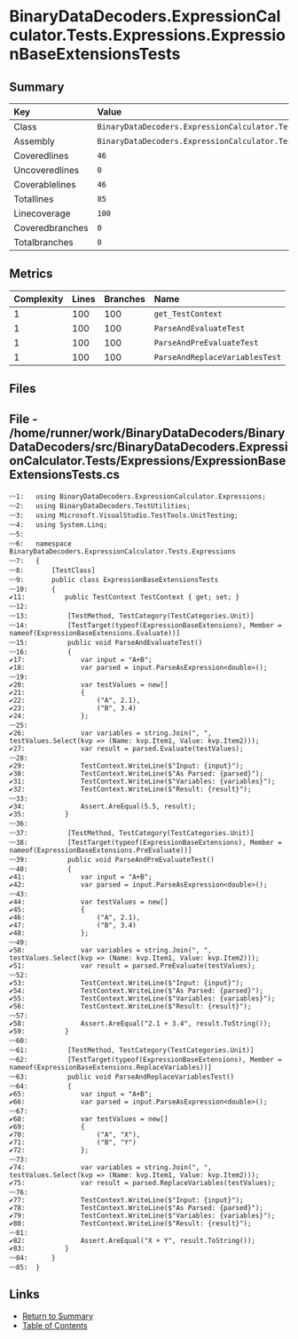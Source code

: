 ﻿# BinaryDataDecoders.ExpressionCalculator.Tests.Expressions.ExpressionBaseExtensionsTests

## Summary

| Key             | Value                                                                                     |
| :-------------- | :---------------------------------------------------------------------------------------- |
| Class           | `BinaryDataDecoders.ExpressionCalculator.Tests.Expressions.ExpressionBaseExtensionsTests` |
| Assembly        | `BinaryDataDecoders.ExpressionCalculator.Tests`                                           |
| Coveredlines    | `46`                                                                                      |
| Uncoveredlines  | `0`                                                                                       |
| Coverablelines  | `46`                                                                                      |
| Totallines      | `85`                                                                                      |
| Linecoverage    | `100`                                                                                     |
| Coveredbranches | `0`                                                                                       |
| Totalbranches   | `0`                                                                                       |

## Metrics

| Complexity | Lines | Branches | Name                           |
| :--------- | :---- | :------- | :----------------------------- |
| 1          | 100   | 100      | `get_TestContext`              |
| 1          | 100   | 100      | `ParseAndEvaluateTest`         |
| 1          | 100   | 100      | `ParseAndPreEvaluateTest`      |
| 1          | 100   | 100      | `ParseAndReplaceVariablesTest` |

## Files

## File - /home/runner/work/BinaryDataDecoders/BinaryDataDecoders/src/BinaryDataDecoders.ExpressionCalculator.Tests/Expressions/ExpressionBaseExtensionsTests.cs

```CSharp
〰1:   using BinaryDataDecoders.ExpressionCalculator.Expressions;
〰2:   using BinaryDataDecoders.TestUtilities;
〰3:   using Microsoft.VisualStudio.TestTools.UnitTesting;
〰4:   using System.Linq;
〰5:   
〰6:   namespace BinaryDataDecoders.ExpressionCalculator.Tests.Expressions
〰7:   {
〰8:       [TestClass]
〰9:       public class ExpressionBaseExtensionsTests
〰10:      {
✔11:          public TestContext TestContext { get; set; }
〰12:  
〰13:          [TestMethod, TestCategory(TestCategories.Unit)]
〰14:          [TestTarget(typeof(ExpressionBaseExtensions), Member = nameof(ExpressionBaseExtensions.Evaluate))]
〰15:          public void ParseAndEvaluateTest()
〰16:          {
✔17:              var input = "A+B";
✔18:              var parsed = input.ParseAsExpression<double>();
〰19:  
✔20:              var testValues = new[]
✔21:              {
✔22:                  ("A", 2.1),
✔23:                  ("B", 3.4)
✔24:              };
〰25:  
✔26:              var variables = string.Join(", ", testValues.Select(kvp => (Name: kvp.Item1, Value: kvp.Item2)));
✔27:              var result = parsed.Evaluate(testValues);
〰28:  
✔29:              TestContext.WriteLine($"Input: {input}");
✔30:              TestContext.WriteLine($"As Parsed: {parsed}");
✔31:              TestContext.WriteLine($"Variables: {variables}");
✔32:              TestContext.WriteLine($"Result: {result}");
〰33:  
✔34:              Assert.AreEqual(5.5, result);
✔35:          }
〰36:  
〰37:          [TestMethod, TestCategory(TestCategories.Unit)]
〰38:          [TestTarget(typeof(ExpressionBaseExtensions), Member = nameof(ExpressionBaseExtensions.PreEvaluate))]
〰39:          public void ParseAndPreEvaluateTest()
〰40:          {
✔41:              var input = "A+B";
✔42:              var parsed = input.ParseAsExpression<double>();
〰43:  
✔44:              var testValues = new[]
✔45:              {
✔46:                  ("A", 2.1),
✔47:                  ("B", 3.4)
✔48:              };
〰49:  
✔50:              var variables = string.Join(", ", testValues.Select(kvp => (Name: kvp.Item1, Value: kvp.Item2)));
✔51:              var result = parsed.PreEvaluate(testValues);
〰52:  
✔53:              TestContext.WriteLine($"Input: {input}");
✔54:              TestContext.WriteLine($"As Parsed: {parsed}");
✔55:              TestContext.WriteLine($"Variables: {variables}");
✔56:              TestContext.WriteLine($"Result: {result}");
〰57:  
✔58:              Assert.AreEqual("2.1 + 3.4", result.ToString());
✔59:          }
〰60:  
〰61:          [TestMethod, TestCategory(TestCategories.Unit)]
〰62:          [TestTarget(typeof(ExpressionBaseExtensions), Member = nameof(ExpressionBaseExtensions.ReplaceVariables))]
〰63:          public void ParseAndReplaceVariablesTest()
〰64:          {
✔65:              var input = "A+B";
✔66:              var parsed = input.ParseAsExpression<double>();
〰67:  
✔68:              var testValues = new[]
✔69:              {
✔70:                  ("A", "X"),
✔71:                  ("B", "Y")
✔72:              };
〰73:  
✔74:              var variables = string.Join(", ", testValues.Select(kvp => (Name: kvp.Item1, Value: kvp.Item2)));
✔75:              var result = parsed.ReplaceVariables(testValues);
〰76:  
✔77:              TestContext.WriteLine($"Input: {input}");
✔78:              TestContext.WriteLine($"As Parsed: {parsed}");
✔79:              TestContext.WriteLine($"Variables: {variables}");
✔80:              TestContext.WriteLine($"Result: {result}");
〰81:  
✔82:              Assert.AreEqual("X + Y", result.ToString());
✔83:          }
〰84:      }
〰85:  }
```

## Links

* [Return to Summary](Summary.md)
* [Table of Contents](../TOC.md)

